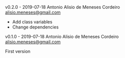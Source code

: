 v0.2.0 - 2019-07-18 Antonio Alisio de Meneses Cordeiro <alisio.meneses@gmail.com>

- Add class variables
- Change dependencies

v0.1.0 - 2019-07-18 Antonio Alisio de Meneses Cordeiro <alisio.meneses@gmail.com>

First version
